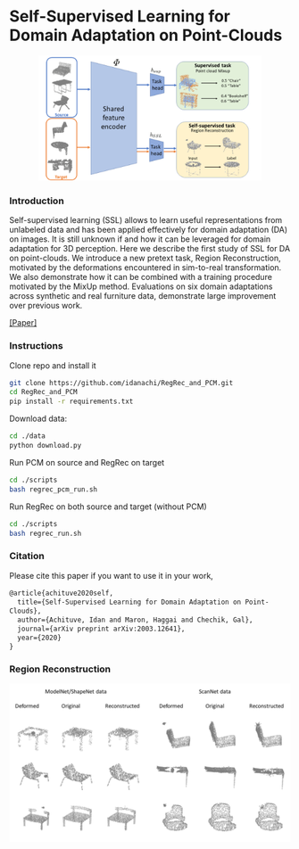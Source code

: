 # Self-Supervised Learning for Domain Adaptation on Point-Clouds

<p align="center"> 
    <img src="./resources/arch.png" width="400">
</p> 
 
 ### Introduction
Self-supervised learning (SSL) allows to learn useful representations from unlabeled data and has been applied effectively for domain adaptation (DA) on images. It is still unknown if and how it can be
leveraged for domain adaptation for 3D perception. Here we describe the
first study of SSL for DA on point-clouds. We introduce a new pretext
task, Region Reconstruction, motivated by the deformations encountered
in sim-to-real transformation. We also demonstrate how it can be combined with a training procedure motivated by the MixUp method. Evaluations on six domain adaptations across synthetic and real furniture
data, demonstrate large improvement over previous work.

[[Paper]](https://arxiv.org/pdf/2003.12641.pdf)

### Instructions
Clone repo and install it
```bash
git clone https://github.com/idanachi/RegRec_and_PCM.git
cd RegRec_and_PCM
pip install -r requirements.txt
```

Download data:
```bash
cd ./data
python download.py
```

Run PCM on source and RegRec on target
```bash
cd ./scripts
bash regrec_pcm_run.sh
```

Run RegRec on both source and target (without PCM)
```bash
cd ./scripts
bash regrec_run.sh
```


### Citation
Please cite this paper if you want to use it in your work,
```
@article{achituve2020self,
  title={Self-Supervised Learning for Domain Adaptation on Point-Clouds},
  author={Achituve, Idan and Maron, Haggai and Chechik, Gal},
  journal={arXiv preprint arXiv:2003.12641},
  year={2020}
}
```
 
### Region Reconstruction
<p align="center"> 
    <img src="./resources/reconstruction.png">
</p> 
 
